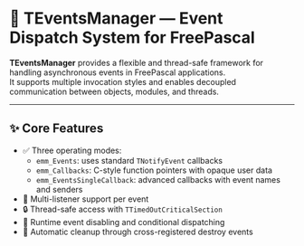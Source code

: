 # 📡 TEventsManager — Event Dispatch System for FreePascal

**TEventsManager** provides a flexible and thread-safe framework for handling asynchronous events in FreePascal applications.  
It supports multiple invocation styles and enables decoupled communication between objects, modules, and threads.

---

## ✨ Core Features

- ✅ Three operating modes:
  - `emm_Events`: uses standard `TNotifyEvent` callbacks
  - `emm_Callbacks`: C-style function pointers with opaque user data
  - `emm_EventsSingleCallback`: advanced callbacks with event names and senders
- 🔁 Multi-listener support per event
- 🔒 Thread-safe access with `TTimedOutCriticalSection`
- 🛑 Runtime event disabling and conditional dispatching
- 🧹 Automatic cleanup through cross-registered destroy events
